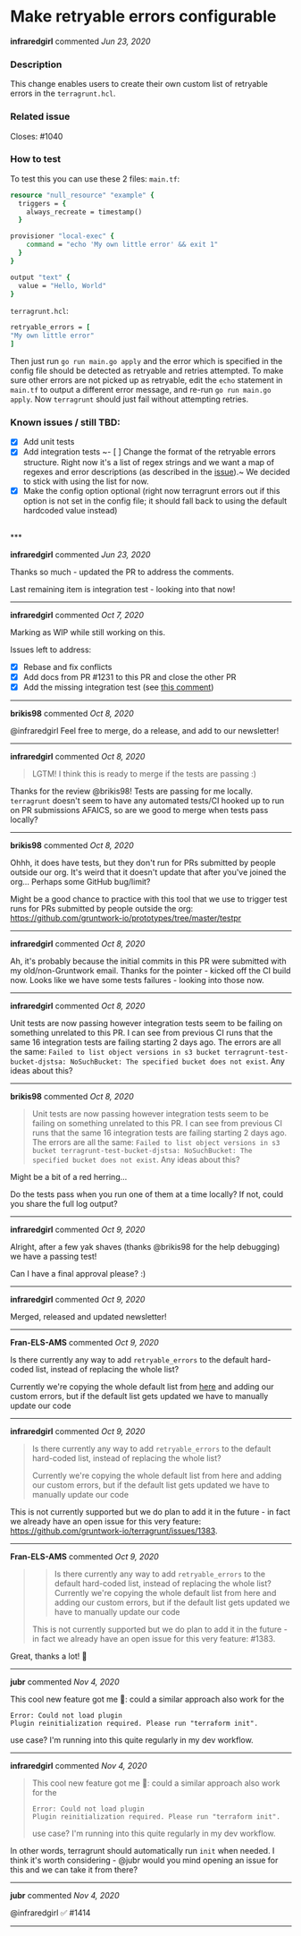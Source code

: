 # Make retryable errors configurable

**infraredgirl** commented *Jun 23, 2020*

### Description

This change enables users to create their own custom list of retryable errors in the `terragrunt.hcl`.

### Related issue
Closes: #1040

### How to test

To test this you can use these 2 files:
`main.tf`:

```tcl
resource "null_resource" "example" {
  triggers = {
    always_recreate = timestamp()
  }

provisioner "local-exec" {
    command = "echo 'My own little error' && exit 1"
  }
}

output "text" {
  value = "Hello, World"
}
```

`terragrunt.hcl`:
```tcl
retryable_errors = [
"My own little error"
]
```


Then just run `go run main.go apply` and the error which is specified in the config file should be detected as retryable and retries attempted. To make sure other errors are not picked up as retryable, edit the `echo` statement in `main.tf` to output a different error message, and re-run `go run main.go apply`. Now `terragrunt` should just fail without attempting retries.


### Known issues / still TBD:

- [x] Add unit tests
- [x] Add integration tests
~- [ ] Change the format of the retryable errors structure. Right now it's a list of regex strings and we want a map of regexes and error descriptions (as described in the [issue](#1040)).~ We decided to stick with using the list for now.
- [x] Make the config option optional (right now terragrunt errors out if this option is not set in the config file; it should fall back to using the default hardcoded value instead)

<br />
***


**infraredgirl** commented *Jun 23, 2020*

Thanks so much - updated the PR to address the comments.

Last remaining item is integration test - looking into that now!
***

**infraredgirl** commented *Oct 7, 2020*

Marking as WIP while still working on this.

Issues left to address:

- [x] Rebase and fix conflicts
- [x] Add docs from PR #1231 to this PR and close the other PR
- [x] Add the missing integration test (see [this comment](https://github.com/gruntwork-io/terragrunt/pull/1232#discussion_r444320783))
***

**brikis98** commented *Oct 8, 2020*

@infraredgirl Feel free to merge, do a release, and add to our newsletter!
***

**infraredgirl** commented *Oct 8, 2020*

> LGTM! I think this is ready to merge if the tests are passing :)

Thanks for the review @brikis98! Tests are passing for me locally. `terragrunt` doesn't seem to have any automated tests/CI hooked up to run on PR submissions AFAICS, so are we good to merge when tests pass locally?
***

**brikis98** commented *Oct 8, 2020*

Ohhh, it does have tests, but they don't run for PRs submitted by people outside our org. It's weird that it doesn't update that after you've joined the org... Perhaps some GitHub bug/limit?

Might be a good chance to practice with this tool that we use to trigger test runs for PRs submitted by people outside the org: https://github.com/gruntwork-io/prototypes/tree/master/testpr
***

**infraredgirl** commented *Oct 8, 2020*

Ah, it's probably because the initial commits in this PR were submitted with my old/non-Gruntwork email. Thanks for the pointer - kicked off the CI build now. Looks like we have some tests failures - looking into those now.
***

**infraredgirl** commented *Oct 8, 2020*

Unit tests are now passing however integration tests seem to be failing on something unrelated to this PR. I can see from previous CI runs that the same 16 integration tests are failing starting 2 days ago. The errors are all the same: `Failed to list object versions in s3 bucket terragrunt-test-bucket-djstsa: NoSuchBucket: The specified bucket does not exist`. Any ideas about this?
***

**brikis98** commented *Oct 8, 2020*

> Unit tests are now passing however integration tests seem to be failing on something unrelated to this PR. I can see from previous CI runs that the same 16 integration tests are failing starting 2 days ago. The errors are all the same: `Failed to list object versions in s3 bucket terragrunt-test-bucket-djstsa: NoSuchBucket: The specified bucket does not exist`. Any ideas about this?

Might be a bit of a red herring... 

Do the tests pass when you run one of them at a time locally? If not, could you share the full log output?
***

**infraredgirl** commented *Oct 9, 2020*

Alright, after a few yak shaves (thanks @brikis98 for the help debugging) we have a passing test!

Can I have a final approval please? :) 
***

**infraredgirl** commented *Oct 9, 2020*

Merged, released and updated newsletter!
***

**Fran-ELS-AMS** commented *Oct 9, 2020*

Is there currently any way to add `retryable_errors` to the default hard-coded list, instead of replacing the whole list?

Currently we're copying the whole default list from [here](https://github.com/gruntwork-io/terragrunt/blob/master/options/auto_retry_options.go#L10) and adding our custom errors, but if the default list gets updated we have to manually update our code
***

**infraredgirl** commented *Oct 9, 2020*

> Is there currently any way to add `retryable_errors` to the default hard-coded list, instead of replacing the whole list?
> 
> Currently we're copying the whole default list from here and adding our custom errors, but if the default list gets updated we have to manually update our code

This is not currently supported but we do plan to add it in the future - in fact we already have an open issue for this very feature: https://github.com/gruntwork-io/terragrunt/issues/1383.
***

**Fran-ELS-AMS** commented *Oct 9, 2020*

> > Is there currently any way to add `retryable_errors` to the default hard-coded list, instead of replacing the whole list?
> > Currently we're copying the whole default list from here and adding our custom errors, but if the default list gets updated we have to manually update our code
> 
> This is not currently supported but we do plan to add it in the future - in fact we already have an open issue for this very feature: #1383.

Great, thanks a lot! 🙇 
***

**jubr** commented *Nov 4, 2020*

This cool new feature got me 🤔: could a similar approach also work for the
```
Error: Could not load plugin
Plugin reinitialization required. Please run "terraform init".
```
use case? I'm running into this quite regularly in my dev workflow.
***

**infraredgirl** commented *Nov 4, 2020*

> This cool new feature got me 🤔: could a similar approach also work for the
> 
> ```
> Error: Could not load plugin
> Plugin reinitialization required. Please run "terraform init".
> ```
> 
> use case? I'm running into this quite regularly in my dev workflow.

In other words, terragrunt should automatically run `init` when needed. I think it's worth considering - @jubr would you mind opening an issue for this and we can take it from there?
***

**jubr** commented *Nov 4, 2020*

@infraredgirl ✅ #1414 
***

